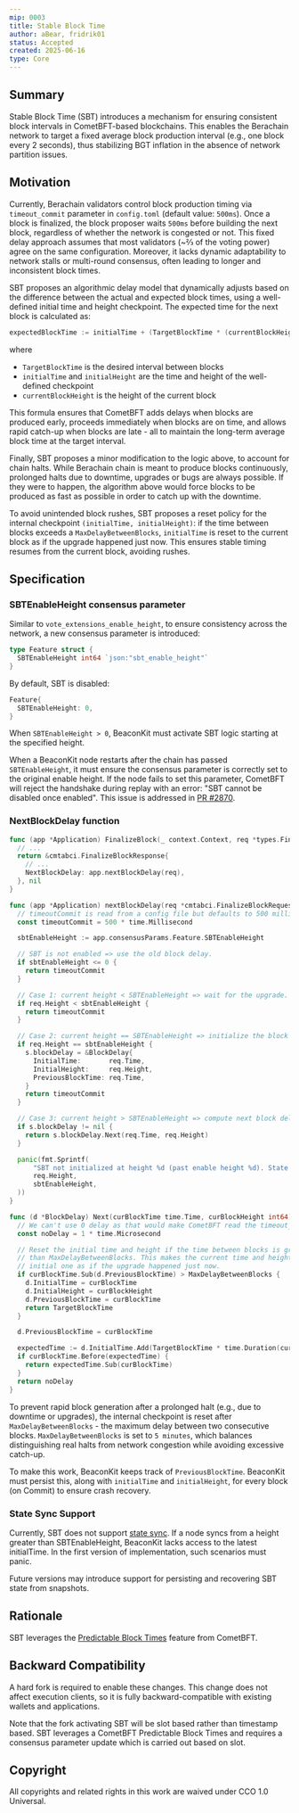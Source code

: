 ```yaml
---
mip: 0003
title: Stable Block Time
author: aBear, fridrik01
status: Accepted
created: 2025-06-16
type: Core
---
```


## Summary

Stable Block Time (SBT) introduces a mechanism for ensuring consistent block intervals in CometBFT-based blockchains. This enables the Berachain network to target a fixed average block production interval (e.g., one block every 2 seconds), thus stabilizing BGT inflation in the absence of network partition issues.

## Motivation

Currently, Berachain validators control block production timing via `timeout_commit` parameter in `config.toml` (default value: `500ms`). Once a block is finalized, the block proposer waits `500ms` before building the next block, regardless of whether the network is congested or not. This fixed delay approach assumes that most validators (~⅔ of the voting power) agree on the same configuration. Moreover, it lacks dynamic adaptability to network stalls or multi-round consensus, often leading to longer and inconsistent block times.

SBT proposes an algorithmic delay model that dynamically adjusts based on the difference between the actual and expected block times, using a well-defined initial time and height checkpoint. The expected time for the next block is calculated as:

```go
expectedBlockTime := initialTime + (TargetBlockTime * (currentBlockHeight-initialHeight))
```

where

- `TargetBlockTime` is the desired interval between blocks
- `initialTime` and `initialHeight` are the time and height of the well-defined checkpoint
- `currentBlockHeight` is the height of the current block

This formula ensures that CometBFT adds delays when blocks are produced early, proceeds immediately when blocks are on time, and allows rapid catch-up when blocks are late - all to maintain the long-term average block time at the target interval.

Finally, SBT proposes a minor modification to the logic above, to account for chain halts. While Berachain chain is meant to produce blocks continuously, prolonged halts due to downtime, upgrades or bugs are always possible. If they were to happen, the algorithm above would force blocks to be produced as fast as possible in order to catch up with the downtime.

To avoid unintended block rushes, SBT proposes a reset policy for the internal checkpoint `(initialTime, initialHeight)`: if the time between blocks exceeds a `MaxDelayBetweenBlocks`, `initialTime` is reset to the current block as if the upgrade happened just now. This ensures stable timing resumes from the current block, avoiding rushes.

## Specification

### SBTEnableHeight consensus parameter

Similar to `vote_extensions_enable_height`, to ensure consistency across the network, a new consensus parameter is introduced:

```go
type Feature struct {
  SBTEnableHeight int64 `json:"sbt_enable_height"`
}
```

By default, SBT is disabled:

```go
Feature{
  SBTEnableHeight: 0,
}
```

When `SBTEnableHeight > 0`, BeaconKit must activate SBT logic starting at the specified height.

When a BeaconKit node restarts after the chain has passed `SBTEnableHeight`, it must ensure the consensus parameter is correctly set to the original enable height. If the node fails to set this parameter, CometBFT will reject the handshake during replay with an error: "SBT cannot be disabled once enabled". This issue is addressed in [PR #2870](https://github.com/berachain/beacon-kit/pull/2870).

### NextBlockDelay function

```go
func (app *Application) FinalizeBlock(_ context.Context, req *types.FinalizeBlockRequest) (*types.FinalizeBlockResponse, error) {
  // ...
  return &cmtabci.FinalizeBlockResponse{
    // ...
    NextBlockDelay: app.nextBlockDelay(req),
  }, nil
}

func (app *Application) nextBlockDelay(req *cmtabci.FinalizeBlockRequest) time.Duration {
  // timeoutCommit is read from a config file but defaults to 500 milliseconds
  const timeoutCommit = 500 * time.Millisecond

  sbtEnableHeight := app.consensusParams.Feature.SBTEnableHeight

  // SBT is not enabled => use the old block delay.
  if sbtEnableHeight <= 0 {
    return timeoutCommit
  }

  // Case 1: current height < SBTEnableHeight => wait for the upgrade.
  if req.Height < sbtEnableHeight {
    return timeoutCommit
  }

  // Case 2: current height == SBTEnableHeight => initialize the block delay.
  if req.Height == sbtEnableHeight {
    s.blockDelay = &BlockDelay{
      InitialTime:       req.Time,
      InitialHeight:     req.Height,
      PreviousBlockTime: req.Time,
    }
    return timeoutCommit
  }

  // Case 3: current height > SBTEnableHeight => compute next block delay
  if s.blockDelay != nil {
    return s.blockDelay.Next(req.Time, req.Height)
  }

  panic(fmt.Sprintf(
      "SBT not initialized at height %d (past enable height %d). State sync is not supported",
      req.Height,
      sbtEnableHeight,
  ))
}

func (d *BlockDelay) Next(curBlockTime time.Time, curBlockHeight int64) time.Duration {
  // We can't use 0 delay as that would make CometBFT read the timeout_commit from config file
  const noDelay = 1 * time.Microsecond

  // Reset the initial time and height if the time between blocks is greater
  // than MaxDelayBetweenBlocks. This makes the current time and height the
  // initial one as if the upgrade happened just now.
  if curBlockTime.Sub(d.PreviousBlockTime) > MaxDelayBetweenBlocks {
    d.InitialTime = curBlockTime
    d.InitialHeight = curBlockHeight
    d.PreviousBlockTime = curBlockTime
    return TargetBlockTime
  }

  d.PreviousBlockTime = curBlockTime

  expectedTime := d.InitialTime.Add(TargetBlockTime * time.Duration(curBlockHeight - d.InitialHeight))
  if curBlockTime.Before(expectedTime) {
    return expectedTime.Sub(curBlockTime)
  }
  return noDelay
}
```

To prevent rapid block generation after a prolonged halt (e.g., due to downtime or upgrades), the internal checkpoint is reset after `MaxDelayBetweenBlocks` - the maximum delay between two consecutive blocks. `MaxDelayBetweenBlocks` is set to `5 minutes`, which balances distinguishing real halts from network congestion while avoiding excessive catch-up.

To make this work, BeaconKit keeps track of `PreviousBlockTime`. BeaconKit must persist this, along with `initialTime` and `initialHeight`, for every block (on Commit) to ensure crash recovery.

### State Sync Support

Currently, SBT does not support [state sync](https://docs.cometbft.com/v1.0/explanation/core/state-sync). If a node syncs from a height greater than SBTEnableHeight, BeaconKit lacks access to the latest initialTime. In the first version of implementation, such scenarios must panic.

Future versions may introduce support for persisting and recovering SBT state from snapshots.

## Rationale

SBT leverages the [Predictable Block Times](https://github.com/cometbft/cometbft/blob/main/docs/references/architecture/adr-115-predictable-block-times.md) feature from CometBFT.

## Backward Compatibility

A hard fork is required to enable these changes. This change does not affect execution clients, so it is fully backward-compatible with existing wallets and applications.

Note that the fork activating SBT will be slot based rather than timestamp based. SBT leverages a CometBFT Predictable Block Times and requires a consensus parameter update which is carried out based on slot.

## Copyright

All copyrights and related rights in this work are waived under CCO 1.0 Universal.
